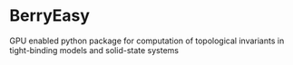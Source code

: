# BerryEasy
GPU enabled python package for computation of topological invariants in tight-binding models and solid-state systems
